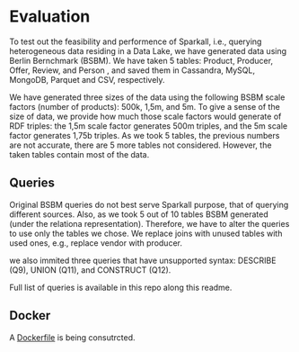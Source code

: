 # Evaluation
To test out the feasibility and performence of Sparkall, i.e., querying heterogeneous data residing in a Data Lake, we have generated data using Berlin Bernchmark (BSBM). We have taken 5 tables: Product, Producer, Offer, Review, and Person , and saved them in Cassandra, MySQL, MongoDB, Parquet and CSV, respectively.

We have generated three sizes of the data using the following BSBM scale factors (number of products): 500k, 1,5m, and 5m. To give a sense of the size of data, we provide how much those scale factors would generate of RDF triples: the 1,5m scale factor generates 500m triples, and the 5m scale factor generates 1,75b triples. As we took 5 tables, the previous numbers are not accurate, there are 5 more tables not considered. However, the taken tables contain most of the data.

## Queries
Original BSBM queries do not best serve Sparkall purpose, that of querying different sources. Also, as we took 5 out of 10 tables BSBM generated (under the relationa representation). Therefore, we have to alter the queries to use only the tables we chose. We replace joins with unused tables with used ones, e.g., replace vendor with producer.

we also immited three queries that have unsupported syntax: DESCRIBE (Q9), UNION (Q11), and CONSTRUCT (Q12).

Full list of queries is available in this repo along this readme.

## Docker
A [Dockerfile](https://github.com/EIS-Bonn/sparkall/blob/master/Dockerfile) is being consutrcted.
